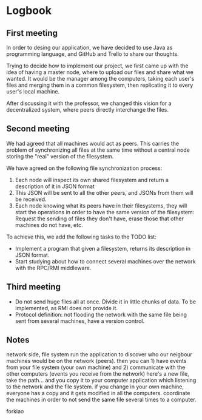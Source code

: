 # Logbook
## First meeting

In order to desing our application, we have decided to use Java as programming language, and GitHub and Trello
to share our thoughts. 

Trying to decide how to implement our project, we first came up with the idea of having a master node, where to
upload our files and share what we wanted. It would be the manager among the computers, taking each user's files
and merging them in a common filesystem, then replicating it to every user's local machine.

After discussing it with the professor, we changed this vision for a decentralized system, where peers directly
interchange the files.

## Second meeting

We had agreed that all machines would act as peers. This carries the
problem of synchronizing all files at the same time without a central
node storing the "real" version of the filesystem.

We have agreed on the following file synchronization process:

1. Each node will inspect its own shared filesystem and return a
   description of it in JSON format
2. This JSON will be sent to all the other peers, and JSONs from them
   will be received.
3. Each node knowing what its peers have in their filesystems, they
   will start the operations in order to have the same version of the
   filesystem: Request the sending of files they don't have, erase
   those that other machines do not have, etc.

To achieve this, we add the following tasks to the TODO list:

- Implement a program that given a filesystem, returns its
  description in JSON format.
- Start studying about how to connect several machines over the
  network with the RPC/RMI middleware.


## Third meeting
- Do not send huge files all at once. Divide it in little chunks of
data. To be implemented, as RMI does not provide it.
- Protocol definition: not flooding the network with the same file
being sent from several machines, have a version control.
## Notes
network side, file system
run the application to discover who our neigbour machines would be on the network (peers).
then you can 1) have events from your file system (your own machine) and 2) communicate with the other computers
(events you receive from the network) here's a new file, take the path... and you copy it to your computer
application which listening to the network and the file system.
if you change in your own machine, everyone has a copy and it gets modified in all the computers.
coordinate the machines in order to not send the same file several times to a computer.


forkiao
